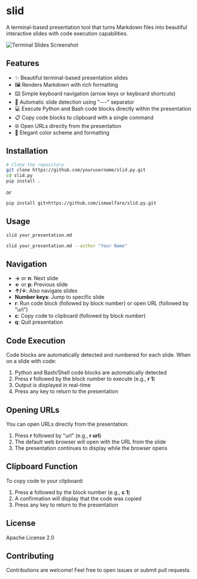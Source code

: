 # slid

A terminal-based presentation tool that turns Markdown files into beautiful interactive slides with code execution capabilities. 

![Terminal Slides Screenshot](assets/screen.jpeg)

## Features

- ✨ Beautiful terminal-based presentation slides
- 🖼️ Renders Markdown with rich formatting
- ⌨️ Simple keyboard navigation (arrow keys or keyboard shortcuts)
- 🔄 Automatic slide detection using "---" separator
- 💻 Execute Python and Bash code blocks directly within the presentation
- 📋 Copy code blocks to clipboard with a single command
- 🌐 Open URLs directly from the presentation
- 🎨 Elegant color scheme and formatting

## Installation

```bash
# Clone the repository
git clone https://github.com/yourusername/slid.py.git
cd slid.py
pip install .
```

or

```bash
pip install git+https://github.com/ismaelfaro/slid.py.git
```

## Usage

```bash
slid your_presentation.md
```

```bash
slid your_presentation.md --author "Your Name"
```

## Navigation

- **→** or **n**: Next slide
- **←** or **p**: Previous slide
- **↑/↓**: Also navigate slides
- **Number keys**: Jump to specific slide
- **r**: Run code block (followed by block number) or open URL (followed by "url")
- **c**: Copy code to clipboard (followed by block number)
- **q**: Quit presentation

## Code Execution

Code blocks are automatically detected and numbered for each slide. When on a slide with code:

1. Python and Bash/Shell code blocks are automatically detected
2. Press **r** followed by the block number to execute (e.g., **r 1**)
3. Output is displayed in real-time
4. Press any key to return to the presentation

## Opening URLs

You can open URLs directly from the presentation:

1. Press **r** followed by "url" (e.g., **r url**)
2. The default web browser will open with the URL from the slide
3. The presentation continues to display while the browser opens

## Clipboard Function

To copy code to your clipboard:

1. Press **c** followed by the block number (e.g., **c 1**)
2. A confirmation will display that the code was copied
3. Press any key to return to the presentation

## License

Apache License 2.0

## Contributing

Contributions are welcome! Feel free to open issues or submit pull requests.